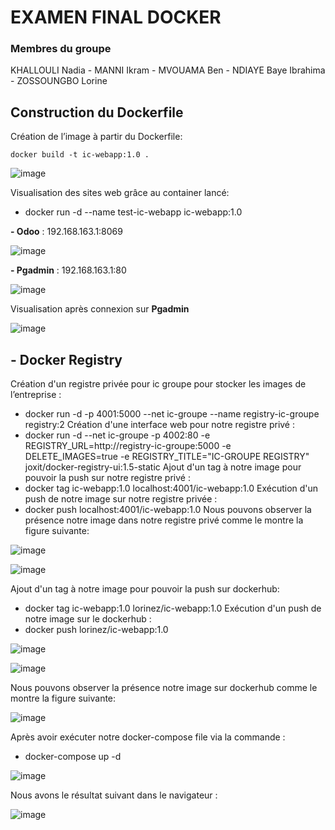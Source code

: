 # EXAMEN FINAL DOCKER
 
 
 
 ### **Membres du groupe** 
KHALLOULI Nadia -  MANNI Ikram - MVOUAMA Ben - NDIAYE Baye Ibrahima - ZOSSOUNGBO Lorine




## Construction du Dockerfile
Création de l’image à partir du Dockerfile:

 ``docker build -t ic-webapp:1.0 .``

![image](https://user-images.githubusercontent.com/79446351/201700417-1f0e256e-00c7-4af0-8143-e4f0b847f880.png)

Visualisation des sites web grâce au container lancé: 
 - docker run -d --name test-ic-webapp ic-webapp:1.0


  **- Odoo** : 192.168.163.1:8069
  
![image](https://user-images.githubusercontent.com/79446351/201697619-0902d797-81b8-450b-b28a-01d473c939ad.png)

 **- Pgadmin** : 192.168.163.1:80
 
![image](https://user-images.githubusercontent.com/79446351/201699583-c0f76956-6b1b-400e-82fa-9118c3eac3d2.png)

Visualisation après connexion sur **Pgadmin**

![image](https://user-images.githubusercontent.com/79446351/201729253-4634f6d9-803a-4b2d-a89d-55f375843bff.png)

## - Docker Registry
Création d'un registre privée pour ic groupe pour stocker les images de l’entreprise :
 - docker run -d -p 4001:5000 --net ic-groupe --name registry-ic-groupe registry:2
Création d'une interface web pour notre registre privé :
 - docker run -d --net ic-groupe -p 4002:80 -e REGISTRY_URL=http://registry-ic-groupe:5000 -e DELETE_IMAGES=true -e REGISTRY_TITLE="IC-GROUPE 
REGISTRY" joxit/docker-registry-ui:1.5-static
Ajout d'un tag à notre image pour pouvoir la push sur notre registre privé :
 - docker tag ic-webapp:1.0 localhost:4001/ic-webapp:1.0
Exécution d'un push de notre image sur notre registre privée :
 - docker push localhost:4001/ic-webapp:1.0
Nous pouvons observer la présence notre image dans notre registre privé comme le montre la figure suivante:

![image](https://user-images.githubusercontent.com/79446351/201705023-9c2f6265-5cda-41ce-8c7b-6f44d7c1e995.png)


![image](https://user-images.githubusercontent.com/79446351/201705249-6836de17-7571-453b-8ece-36108d6c19b8.png)

Ajout d'un tag à notre image pour pouvoir la push sur dockerhub:
 - docker tag ic-webapp:1.0 lorinez/ic-webapp:1.0
Exécution d'un push de notre image sur le dockerhub :
 - docker push lorinez/ic-webapp:1.0

![image](https://user-images.githubusercontent.com/79446351/201876829-17510259-c724-450b-a28c-dca0cb218e2d.png)


![image](https://user-images.githubusercontent.com/79446351/201876656-a1cf9b7b-bf3b-45c7-af95-652492671b84.png)

Nous pouvons observer la présence notre image sur dockerhub comme le montre la figure suivante:

![image](https://user-images.githubusercontent.com/79446351/201875710-ca39f848-b706-4fca-939d-6509ba168f46.png)

Après avoir exécuter notre docker-compose file via la commande :
 - docker-compose up -d


![image](https://user-images.githubusercontent.com/79446351/201889131-5befa291-fec4-42ea-b69e-98893204428d.png)

Nous avons le résultat suivant dans le navigateur :

![image](https://user-images.githubusercontent.com/79446351/201754514-00019bca-adcb-4d23-bb43-41b76e484e13.png)
